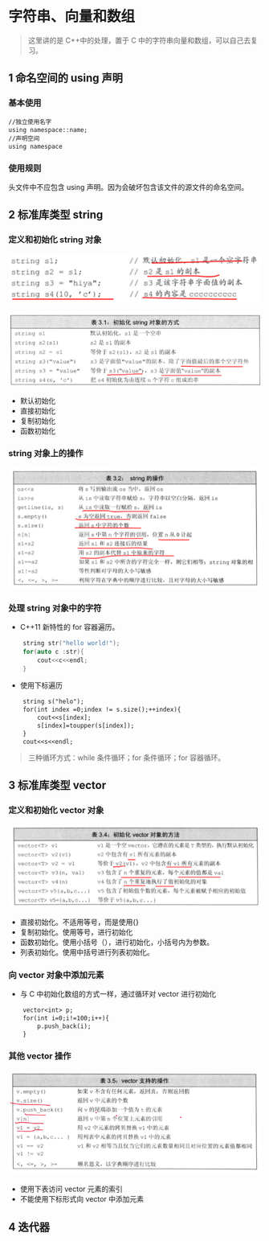 # 字符串、向量和数组

> 这里讲的是 C++中的处理，置于 C 中的字符串向量和数组，可以自己去复习。

## 1 命名空间的 using 声明

### 基本使用

```
//独立使用名字
using namespace::name;
//声明空间
using namespace
```

### 使用规则

头文件中不应包含 using 声明。因为会破坏包含该文件的源文件的命名空间。

## 2 标准库类型 string

### 定义和初始化 string 对象

![](2021-03-04-11-40-28.png)

![](2021-03-04-11-41-01.png)

- 默认初始化
- 直接初始化
- 复制初始化
- 函数初始化

### string 对象上的操作

![](2021-03-04-11-43-30.png)

### 处理 string 对象中的字符

- C++11 新特性的 for 容器遍历。

```C++
    string str("hello world!");
    for(auto c :str){
        cout<<c<<endl;
    }
```

- 使用下标遍历

```
    string s("helo");
    for(int index =0;index != s.size();++index){
        cout<<s[index];
        s[index]=toupper(s[index]);
    }
    cout<<s<<endl;
```

> 三种循环方式：while 条件循环；for 条件循环；for 容器循环。

## 3 标准库类型 vector

### 定义和初始化 vector 对象

![](2021-03-04-14-18-52.png)

- 直接初始化。不适用等号，而是使用{}
- 复制初始化。使用等号，进行初始化
- 函数初始化。使用小括号（），进行初始化，小括号内为参数。
- 列表初始化。使用中括号进行列表初始化。

### 向 vector 对象中添加元素

- 与 C 中初始化数组的方式一样，通过循环对 vector 进行初始化

```
    vector<int> p;
    for(int i=0;i!=100;i++){
        p.push_back(i);
    }
```

### 其他 vector 操作

![](2021-03-04-14-38-39.png)

- 使用下表访问 vector 元素的索引
- 不能使用下标形式向 vector 中添加元素

## 4 迭代器
